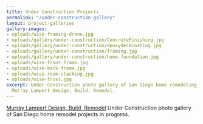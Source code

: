 ```yaml
---
title: Under Construction Projects
permalink: "/under-construction-gallery"
layout: project-galleries
gallery-images:
- uploads/wise-framing-drone.jpg
- uploads/gallery/under-construction/ConcreteFinishing.jpg
- uploads/gallery/under-construction/epoxydeckcoating.jpg
- uploads/gallery/under-construction/framing.jpg
- uploads/gallery/under-construction/home-foundation.jpg
- uploads/wise-front-frame.jpg
- uploads/wise-back-frame.jpg
- uploads/wise-room-stacking.jpg
- uploads/wise-truss.jpg
excerpt: Under Construction photo gallery of San Diego home remodeling projects by
  Murray Lampert Design, Build, Remodel.
---
```


[Murray Lampert Design, Build, Remodel](/) Under Construction photo gallery of San Diego home remodel projects in progress.

